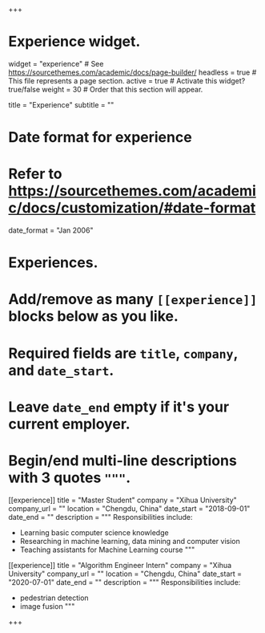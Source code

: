 +++
# Experience widget.
widget = "experience"  # See https://sourcethemes.com/academic/docs/page-builder/
headless = true  # This file represents a page section.
active = true  # Activate this widget? true/false
weight = 30  # Order that this section will appear.

title = "Experience"
subtitle = ""

# Date format for experience
#   Refer to https://sourcethemes.com/academic/docs/customization/#date-format
date_format = "Jan 2006"

# Experiences.
#   Add/remove as many `[[experience]]` blocks below as you like.
#   Required fields are `title`, `company`, and `date_start`.
#   Leave `date_end` empty if it's your current employer.
#   Begin/end multi-line descriptions with 3 quotes `"""`.
[[experience]]
  title = "Master Student"
  company = "Xihua University"
  company_url = ""
  location = "Chengdu, China"
  date_start = "2018-09-01"
  date_end = ""
  description = """
  Responsibilities include:
  
  * Learning basic computer science knowledge
  * Researching in machine learning, data mining and computer vision
  * Teaching assistants for Machine Learning course
  """

[[experience]]
  title = "Algorithm Engineer Intern"
  company = "Xihua University"
  company_url = ""
  location = "Chengdu, China"
  date_start = "2020-07-01"
  date_end = ""
  description = """
  Responsibilities include:

  * pedestrian detection
  * image fusion
  """

+++
